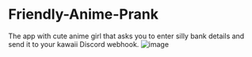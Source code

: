 # Friendly-Anime-Prank
The app with cute anime girl that asks you to enter silly bank details and send it to your kawaii Discord webhook.
![image](https://github.com/Seredyon/Friendly-Anime-Prank/assets/131982177/8a89508b-f416-48f0-a7c2-b76149bad8fe)
